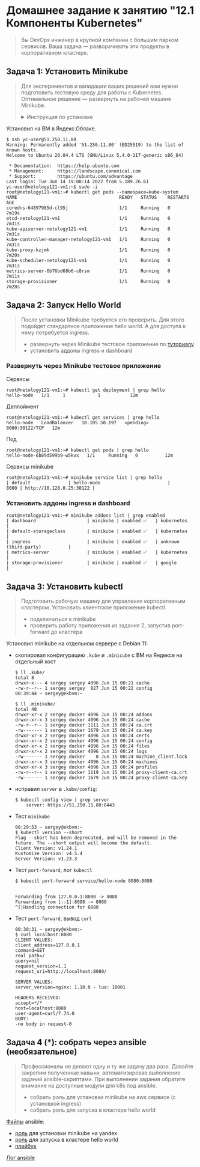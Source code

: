 # Домашнее задание к занятию "12.1 Компоненты Kubernetes"

> Вы DevOps инженер в крупной компании с большим парком сервисов. Ваша задача — разворачивать эти продукты в корпоративном кластере. 

## Задача 1: Установить Minikube

> Для экспериментов и валидации ваших решений вам нужно подготовить тестовую среду для работы с Kubernetes. Оптимальное решение — развернуть на рабочей машине Minikube.
>
> <details><summary>Инструкция по установке</summary>
>
> ### Как поставить на AWS:
> - создать EC2 виртуальную машину (Ubuntu Server 20.04 LTS (HVM), SSD Volume Type) с типом **t3.small**. Для работы потребуется настроить Security Group для доступа по ssh. Не забудьте указать keypair, он потребуется для подключения.
> - подключитесь к серверу по ssh (ssh ubuntu@<ipv4_public_ip> -i <keypair>.pem)
> - установите миникуб и докер следующими командами:
>   - curl -LO https://storage.googleapis.com/kubernetes-release/release/`curl -s https://storage.googleapis.com/kubernetes-release/release/stable.txt`/bin/linux/amd64/kubectl
>   - chmod +x ./kubectl
>   - sudo mv ./kubectl /usr/local/bin/kubectl
>   - sudo apt-get update && sudo apt-get install docker.io conntrack -y
>   - curl -Lo minikube https://storage.googleapis.com/minikube/releases/latest/minikube-linux-amd64 && chmod +x minikube && sudo mv minikube /usr/local/bin/
> - проверить версию можно командой minikube version
> - переключаемся на root и запускаем миникуб: minikube start --vm-driver=none
> - после запуска стоит проверить статус: minikube status
> - запущенные служебные компоненты можно увидеть командой: kubectl get pods --namespace=kube-system
> 
> ### Для сброса кластера стоит удалить кластер и создать заново:
> - minikube delete
> - minikube start --vm-driver=none
> 
> Возможно, для повторного запуска потребуется выполнить команду: sudo sysctl fs.protected_regular=0
> 
> Инструкция по установке Minikube - [ссылка](https://kubernetes.io/ru/docs/tasks/tools/install-minikube/)
> 
> **Важно**: t3.small не входит во free tier, следите за бюджетом аккаунта и удаляйте виртуалку.
>
> </details>

Установил на ВМ в Яндекс.Облаке.

```console
$ ssh yc-user@51.250.11.80
Warning: Permanently added '51.250.11.80' (ED25519) to the list of known hosts.
Welcome to Ubuntu 20.04.4 LTS (GNU/Linux 5.4.0-117-generic x86_64)

 * Documentation:  https://help.ubuntu.com
 * Management:     https://landscape.canonical.com
 * Support:        https://ubuntu.com/advantage
Last login: Tue Jun 14 19:08:14 2022 from 5.189.26.61
yc-user@netology121-vm1:~$ sudo -i
root@netology121-vm1:~# kubectl get pods --namespace=kube-system
NAME                                      READY   STATUS    RESTARTS   AGE
coredns-64897985d-cl95j                   1/1     Running   0          7m19s
etcd-netology121-vm1                      1/1     Running   0          7m31s
kube-apiserver-netology121-vm1            1/1     Running   0          7m31s
kube-controller-manager-netology121-vm1   1/1     Running   0          7m31s
kube-proxy-kzjmk                          1/1     Running   0          7m20s
kube-scheduler-netology121-vm1            1/1     Running   0          7m31s
metrics-server-6b76bd68b6-c8rsm           1/1     Running   0          7m11s
storage-provisioner                       1/1     Running   0          7m28s
```

## Задача 2: Запуск Hello World

> После установки Minikube требуется его проверить. Для этого подойдет стандартное приложение hello world. А для доступа к нему потребуется ingress.
> 
> - развернуть через Minikube тестовое приложение по [туториалу](https://kubernetes.io/ru/docs/tutorials/hello-minikube/#%D1%81%D0%BE%D0%B7%D0%B4%D0%B0%D0%BD%D0%B8%D0%B5-%D0%BA%D0%BB%D0%B0%D1%81%D1%82%D0%B5%D1%80%D0%B0-minikube)
> - установить аддоны ingress и dashboard

### Развернуть через Minikube тестовое приложение

Сервисы
```console
root@netology121-vm1:~# kubectl get deployment | grep hello
hello-node   1/1     1            1           12m
```
Деплоймент
```console
root@netology121-vm1:~# kubectl get services | grep hello
hello-node   LoadBalancer   10.105.50.197   <pending>     8080:30122/TCP   12m
```
Под
```console
root@netology121-vm1:~# kubectl get pods | grep hello
hello-node-6b89d599b9-w5kvx   1/1     Running   0          12m
```
Сервисы minikube
```console
root@netology121-vm1:~# minikube service list | grep hello
| default              | hello-node                         |         8080 | http://10.128.0.25:30122 |
```
### Установить аддоны ingress и dashboard

```console
root@netology121-vm1:~# minikube addons list | grep enabled
| dashboard                   | minikube | enabled ✅   | kubernetes                     |
| default-storageclass        | minikube | enabled ✅   | kubernetes                     |
| ingress                     | minikube | enabled ✅   | unknown (third-party)          |
| metrics-server              | minikube | enabled ✅   | kubernetes                     |
| storage-provisioner         | minikube | enabled ✅   | google                         |
```

## Задача 3: Установить kubectl

> Подготовить рабочую машину для управления корпоративным кластером. Установить клиентское приложение kubectl.
> - подключиться к minikube 
> - проверить работу приложения из задания 2, запустив port-forward до кластера

Установил minikube на отдельном сервере с Debian 11:
* скопировал конфигурацию `.kube` и `.minicube` с ВМ на Яндексе на отдельный хост
  ```console
  $ ll .kube/
  total 8
  drwxr-x--- 4 sergey sergey 4096 Jun 15 00:21 cache
  -rw-r--r-- 1 sergey sergey  827 Jun 15 00:22 config
  00:39:44 ~ sergey@ekbvm:~
  ```
  ```console
  $ ll .minikube/
  total 48
  drwxr-xr-x 2 sergey docker 4096 Jun 15 00:24 addons
  drwxr-xr-x 3 sergey docker 4096 Jun 15 00:24 cache
  -rw-r--r-- 1 sergey docker 1111 Jun 15 00:24 ca.crt
  -rw------- 1 sergey docker 1679 Jun 15 00:24 ca.key
  drwxr-xr-x 2 sergey docker 4096 Jun 15 00:24 certs
  drwxr-xr-x 2 sergey docker 4096 Jun 15 00:24 config
  drwxr-xr-x 2 sergey docker 4096 Jun 15 00:24 files
  drwxr-xr-x 2 sergey docker 4096 Jun 15 00:24 logs
  -rw------- 1 sergey docker    0 Jun 15 00:24 machine_client.lock
  drwxr-xr-x 3 sergey docker 4096 Jun 15 00:24 machines
  drwxr-xr-x 3 sergey docker 4096 Jun 15 00:24 profiles
  -rw-r--r-- 1 sergey docker 1119 Jun 15 00:24 proxy-client-ca.crt
  -rw------- 1 sergey docker 1679 Jun 15 00:24 proxy-client-ca.key
  ```
* исправил `server` в `.kube/config`:
  ```console
  $ kubectl config view | grep server
      server: https://51.250.11.80:8443
  ```
* Тест `minikube`
  ```console
  00:29:53 ~ sergey@ekbvm:~
  $ kubectl version --short
  Flag --short has been deprecated, and will be removed in the future. The --short output will become the default.
  Client Version: v1.24.1
  Kustomize Version: v4.5.4
  Server Version: v1.23.3
  ```
* Тест `port-forward`, лог `kubectl`
  ```console
  $ kubectl port-forward service/hello-node 8080:8080


  Forwarding from 127.0.0.1:8080 -> 8080
  Forwarding from [::1]:8080 -> 8080
  ^[|Handling connection for 8080
  ```

* Тест `port-forward`, вывод `curl`
  ```console
  00:30:31 ~ sergey@ekbvm:~
  $ curl localhost:8080
  CLIENT VALUES:
  client_address=127.0.0.1
  command=GET
  real path=/
  query=nil
  request_version=1.1
  request_uri=http://localhost:8080/

  SERVER VALUES:
  server_version=nginx: 1.10.0 - lua: 10001

  HEADERS RECEIVED:
  accept=*/*
  host=localhost:8080
  user-agent=curl/7.74.0
  BODY:
  -no body in request-0
  ```

## Задача 4 (*): собрать через ansible (необязательное)

> Профессионалы не делают одну и ту же задачу два раза. Давайте закрепим полученные навыки, автоматизировав выполнение заданий  ansible-скриптами. При выполнении задания обратите внимание на доступные модули для k8s под ansible.
>  - собрать роль для установки minikube на aws сервисе (с установкой ingress)
>  - собрать роль для запуска в кластере hello world

[Файлы](./12-kubernetes-01-intro/ansible/) ansible:
- [роль](./12-kubernetes-01-intro/ansible/roles/install-kuber/) для установки minikube на yandex
- [роль](./12-kubernetes-01-intro/ansible/roles/run-hello-node/) для запуска в кластере hello world
- [плейбук](./12-kubernetes-01-intro/ansible/playbook.yml)

[Лог ansible](./12-kubernetes-01-intro/media/playbook.log)